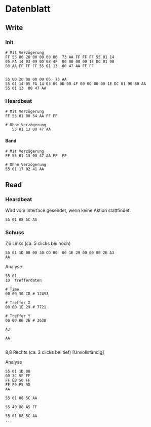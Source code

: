 # Datenblatt

## Write

### Init
````
# Mit Verzögerung
FF 55 00 20 00 00 00 06  73 AA FF FF FF 55 01 14
05 FA 14 03 09 0D 08 4F  00 00 00 00 1E DC 01 90
B8 AA FF FF FF 55 01 13  00 47 AA FF FF


55 00 20 00 00 00 06  73 AA
55 01 14 05 FA 14 03 09 0D 08 4F 00 00 00 00 1E DC 01 90 B8 AA
55 01 13  00 47 AA
````

### Heardbeat
````
# Mit Verzögerung
FF 55 01 00 54 AA FF FF

# Ohne Verzögerung
   55 01 13 00 47 AA
````

#### Band
````
# Mit Verzögerung
FF 55 01 13 00 47 AA FF  FF

# Ohne Verzögerung
55 01 17 02 41 AA
````


## Read

### Heardbeat
Wird vom Interface gesendet, wenn keine Aktion stattfindet.
````
55 01 08 5C AA
````

### Schuss
7,6 Links (ca. 5 clicks bei hoch)
````
55 01 1D 00 00 30 CD 00  00 1E 29 00 00 0E 2E A3
AA
````

Analyse
````
55 01
1D  trefferdaten

# Time
00 00 30 CD # 12493

# Treffer X
00 00 1E 29 # 7721

# Treffer Y
00 00 0E 2E # 3630

A3

AA


````




8,8 Rechts (ca. 3 clicks bei tief) [Unvollständig]

Analyse
````
55 01 1D 00
00 3C 5F FF
FF EB 50 FF
FF F9 F5 9D
AA

55 01 08 5C AA

55 40 88 A5 FF

55 01 08 5C AA
...
````
